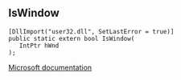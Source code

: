 ## IsWindow

```
[DllImport("user32.dll", SetLastError = true)]
public static extern bool IsWindow(
   IntPtr hWnd
);
```

[Microsoft documentation](https://docs.microsoft.com/en-us/windows/win32/api/winuser/nf-winuser-iswindow)
